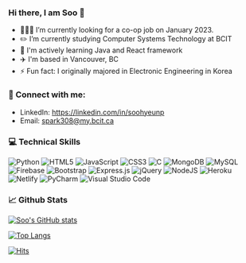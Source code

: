 ### Hi there, I am Soo 👋

- 👩🏻‍💻 I’m currently looking for a co-op job on January 2023.
- ✏️ I’m currently studying Computer Systems Technology at BCIT
- 🌱 I'm actively learning Java and React framework
- ✈️ I'm based in Vancouver, BC
- ⚡ Fun fact: I originally majored in Electronic Engineering in Korea

### 🤝 Connect with me:
- LinkedIn: https://linkedin.com/in/soohyeunp
- Email: spark308@my.bcit.ca


### 💻 Technical Skills 
![Python](https://img.shields.io/badge/python-3670A0?style=for-the-badge&logo=python&logoColor=ffdd54)
![HTML5](https://img.shields.io/badge/html5-%23E34F26.svg?style=for-the-badge&logo=html5&logoColor=white)
![JavaScript](https://img.shields.io/badge/javascript-%23323330.svg?style=for-the-badge&logo=javascript&logoColor=%23F7DF1E)
![CSS3](https://img.shields.io/badge/css3-%231572B6.svg?style=for-the-badge&logo=css3&logoColor=white)
![C](https://img.shields.io/badge/c-%2300599C.svg?style=for-the-badge&logo=c&logoColor=white)
![MongoDB](https://img.shields.io/badge/MongoDB-%234ea94b.svg?style=for-the-badge&logo=mongodb&logoColor=white)
![MySQL](https://img.shields.io/badge/mysql-%2300f.svg?style=for-the-badge&logo=mysql&logoColor=white)
![Firebase](https://img.shields.io/badge/Firebase-039BE5?style=for-the-badge&logo=Firebase&logoColor=white)
![Bootstrap](https://img.shields.io/badge/bootstrap-%23563D7C.svg?style=for-the-badge&logo=bootstrap&logoColor=white)
![Express.js](https://img.shields.io/badge/express.js-%23404d59.svg?style=for-the-badge&logo=express&logoColor=%2361DAFB)
![jQuery](https://img.shields.io/badge/jquery-%230769AD.svg?style=for-the-badge&logo=jquery&logoColor=white)
![NodeJS](https://img.shields.io/badge/node.js-6DA55F?style=for-the-badge&logo=node.js&logoColor=white)
![Heroku](https://img.shields.io/badge/heroku-%23430098.svg?style=for-the-badge&logo=heroku&logoColor=white)
![Netlify](https://img.shields.io/badge/netlify-%23000000.svg?style=for-the-badge&logo=netlify&logoColor=#00C7B7)
![PyCharm](https://img.shields.io/badge/pycharm-143?style=for-the-badge&logo=pycharm&logoColor=black&color=black&labelColor=green)
![Visual Studio Code](https://img.shields.io/badge/Visual%20Studio%20Code-0078d7.svg?style=for-the-badge&logo=visual-studio-code&logoColor=white)

### 📈 Github Stats
[![Soo's GitHub stats](https://github-readme-stats.vercel.app/api?username=Soohyeun&theme=dracula&show_icons=true)](https://github.com/Soohyeun/github-readme-stats)

[![Top Langs](https://github-readme-stats.vercel.app/api/top-langs/?username=Soohyeun&theme=dracula)](https://github.com/Soohyeun/github-readme-stats)


[![Hits](https://hits.seeyoufarm.com/api/count/incr/badge.svg?url=https%3A%2F%2Fgithub.com%2FSoohyeun&count_bg=%23FFCEF0&title_bg=%23B8B4B4&icon=github.svg&icon_color=%23D7CECE&title=Github&edge_flat=false)](https://hits.seeyoufarm.com)
